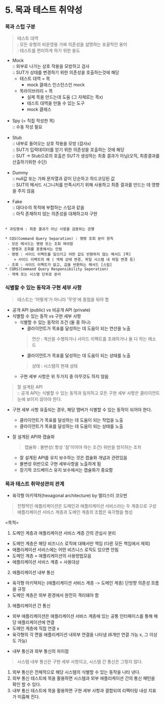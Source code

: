 # 5. 목과 테스트 취약성

### 목과 스텁 구분
> 테스트 대역</br>
> : 모든 유형의 비운영용 가짜 의존성을 설명하는 포괄적인 용어</br>
> : 테스트를 편리하게 하기 위한 용도
* Mock </br>
  :: 외부로 나가는 상호 작용을 모방하고 검사</br>
  :: SUT가 상태를 변경하기 위한 의존성을 호출하는것에 해당</br>
  - 테스트 대역 = 목
    - mock 클래스 인스턴스인 mock
  - 목라이브러리 = 목
    - 실제 목을 만드는데 도움 (그 자체로는 목x)
    - 테스트 대역을 만들 수 있는 도구
    - mock 클래스
  </br>
* Spy (= 직접 작성한 목)</br>
  :: 수동 작성 필요</br>
  </br>
* Stub </br>
  :: 내부로 들어오는 상호 작용을 모방 (검사x) </br>
  :: SUT가 입력데이터를 얻기 위한 의존성을 호출하는 것에 해당</br>
  :: SUT -> Stub으로의 호출은 SUT가 생성하는 최종 결과가 아님(오직, 최종결과를 산출하기위한 수단)</br>
  </br>
* Dummy</br>
  :: null값 또는 가짜 문자열과 같이 단순하고 하드코딩된 값</br>
  :: SUT의 메서드 시그니처를 만족시키기 위해 사용하고 최종 결과를 만드는 데 영향을 주지 않음</br>
  </br>
* Fake</br>
  :: 대다수의 목적에 부합하는 스텁과 같음</br>
  :: 아직 존재하지 않는 의존성을 대체하고자 구현</br>
  </br>

~~~
* 과잉명세 : 최종 결과가 아닌 사항을 검증하는 관행
~~~

~~~
* CQS(Command Query Separation) : 명령 조회 분리 원칙
 - 모든 메서드는 명령 또는 조회 여야함
 - 명령과 조회를 혼용해서는 안됨
 - 명령 : 사이드 이펙트를 일으키고 어떤 값도 반환하지 않는 메서드 [목]
    > 사이드 이펙트의 예 ( 객체 상태 변경, 파일 시스템 내 파일 변경 등)
 - 조회 : 사이드 이펙트가 없고, 값을 반환하는 메서드 [스텁]
* CQRS(Command Query Responsibility Seperation)
 - 객체 또는 시스템 단위로 분리
~~~

### 식별할 수 있는 동작과 구현 세부 사항
> 테스트는 '어떻게'가 아니라 '무엇'에 중점을 둬야 함

* 공개 API (public) vs 비공개 API (private)
* 식별할 수 있는 동작 vs 구현 세부 사항
  * 식별할 수 있는 동작의 조건 (둘 중 하나)
    * 클라이언트가 목표를 달성하는 데 도움이 되는 연산을 노출
    > 연산 : 계산을 수행하거나 사이드 이펙트를 초래하거나 둘 다 하는 메소드
    * 클라이언트가 목표를 달성하는 데 도움이 되는 상태를 노출
    > 상태 : 시스템의 현재 상태
  * 구현 세부 사항은 위 두가지 중 아무것도 하지 않음

> 잘 설계된 API</br>
> :: 공개 API는 식별할 수 있는 동작과 일치하고 모든 구현 세부 사항은 클라이언트 눈에 보이지 않아야 한다.

* 구현 세부 사항 유출되는 경우, 해당 맴버가 식별할 수 있는 동작이 되어야 한다.
  * 클라이언트가 목표를 달성하는 데 도움이 되는 작업을 노출
  * 클라이언트가 목표를 달성하는 데 도움이 되는 상태를 노출

* 잘 설계된 API와 캡슐화 
  > 캡슐화 : 불변성( 항상 '참'이어야 하는 조건) 위반을 방지하는 조치
  - 잘 설계된 API를 유지 보수하는 것은 캡슐화 개념과 관련있음
  - 불변성 위반으로 구현 세부사항을 노출하게 됨
  - 장기적 코드베이스 유지 보수에서는 캡슐화가 중요함


### 목과 테스트 취약성관의 관계
* 육각형 아키덱처(hexagonal architecture) by 앨리스터 코오번
> 전형적인 애플리케이션은 도메인과 애플리케이션 서비스라는 두 계층으로 구성
> 애플리케이션 서비스 계층과 도메인 계층의 조합은 육각형을 형성

<목적>
1. 도메인 계층과 애플리케이션 서비스 계증 간의 관심사 분리
  - 도메인 계층은 해당 비즈니스 로직에 대해서만 책임 (다른 모든 책임에서 제외)
  - 애플리케이션 서비스에는 어떤 비즈니스 로직도 있으면 안됨
  - 도메인 계층 = 애플리케이션의 사용방법모음
  - 애플리케이션 서비스 계층 = 사용대상
2. 애플리케이션 내부 통신
  - 육각형 아키텍처는 (애플리케이션 서비스 계층 -> 도메인 계층) 단방향 의존성 흐름을 규정
  - 도메인 계층은 외부 환경에서 완전히 격리돼야 함
3. 애플리케이션 간 통신
  - 외부 애플리케이션은 애플리케이션 서비스 계층에 있는 공통 인터페이스를 통해 해당 애플리케이션에 연결
  - 도메인 계층에 직접 연결 x
  - 육각형의 각 면을 애플리케이션 내외부 연결을 나타냄 (6개만 연결 가능 x, 그 이상도 가능)
  
* 내부 통신과 외부 통신의 차이점
> 시스템 내부 통신은 구현 세부 사항이고, 시스템 간 통신은 그렇지 않다.
1. 외부 통신은 전체적으로 해당 시스템의 식별할 수 있는 동작을 나타 낸다.
2. 외부 통신 테스트에 목을 활용하면 시스템과 외부 애플리케이션 간의 통신 패턴을 확인 할 수 있다.
3. 내부 통신 테스트에 목을 활용하면 구현 세부 사항과 결합되여 리팩터링 내성 지표가 미흡해 진다.
